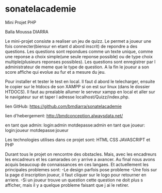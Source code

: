 # sonatelacademie

Mini Projet PHP

Balla Moussa DIARRA

Le mini-projet consiste a realiser un jeu de quizz. Le permet a joueur une fois connecter(biensur en etant d abord inscrit)
de repondre a des questions. Les questions sont repondues comme un texte unique, comme une reponse a choix simple(une seule
reponse possible) ou de type choix multiple(plusieurs reponses possibles). Les questions sont enregistrer par l administrateur
de meme que le type de question. A la fin le joueur a son score affiche qui evolue au fur et a mesure du jeu.

Pour installer et tester le test en local. Il faut d abord le telecharger, ensuite le copier sur le htdocs de son XAMPP si on
est sur linux (dans le dossier HTDOCS). Il faut au prealable allumer le serveur xampp en local et aller sur le navigateur sur
et taper l adresse localhost/Quizz/index.php.

lien GitHub: https://github.com/bmdiarra/sonatelacademie

lien d'hebergement: http://bmdconception.alwaysdata.net/

en tant que admin: login:admin  motdepasse:admin
en tant que joueur: login:joueur motdepasse:joueur

Les technologies utilises dans ce projet sont: HTML CSS JAVASCRIPT et PHP

Durant tous le projet on rencontre des obstacles. Mais, avec les encadreurs les encadreurs et les camarades on y arrive a avancer. Au final nous avons acquis beaucoup de connaissances en ces langaes.
Et actuellement les principales problemes sont:
-Le design parfois pose probleme
-Une fois sur la page d inscription joueur, il faut cliquer sur le logo pour retourner en arriere.
-Si un joueur trouve un question cette question ne doit plus s afficher, mais il y a quelque probleme faisant que j ai le retirer.


